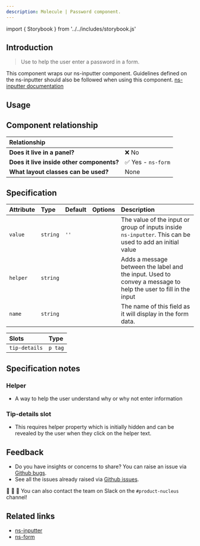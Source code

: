 ```yaml
---
description: Molecule | Password component.
---
```


import { Storybook } from '../../includes/storybook.js'

## Introduction

> Use to help the user enter a password in a form.

This component wraps our ns-inputter component. Guidelines defined on the ns-inputter should also be followed when using this component.
[ns-inputter documentation](components/ns-inputter.md)

## Usage

<Storybook story="form-components-ns-password--standard"></Storybook>

## Component relationship

|  **Relationship**  |  |
| :--- | :--- |
| **Does it live in a panel?** | ❌ No |
| **Does it live inside other components?** |  ✅ Yes -  `ns-form`|
| **What layout classes can be used?**  | None |

## Specification

| Attribute | Type | Default | Options | Description |
| :--- | :--- | :--- | :--- | :--- |
| `value`   | `string` | `''` |  | The value of the input or group of inputs inside `ns-inputter`. This can be used to add an initial value |
| `helper` | `string` |  |  | Adds a message between the label and the input. Used to convey a message to help the user to fill in the input |
| `name` | `string` |  |  | The name of this field as it will display in the form data. |

| Slots | Type |
| :--- | :--- |
| `tip-details` | `p tag` |

## Specification notes

### Helper

* A way to help the user understand why or why not enter information

### Tip-details slot

* This requires helper property which is initially hidden and can be revealed by the user when they click on the helper text.

## Feedback

* Do you have insights or concerns to share? You can raise an issue via [Github bugs](https://github.com/ConnectedHomes/nucleus/issues/new?assignees=&labels=Bug&template=a--bug-report.md&title=[bug]%20[ns-password]).
* See all the issues already raised via [Github issues](https://github.com/connectedHomes/nucleus/issues?utf8=%E2%9C%93&q=is%3Aopen+is%3Aissue+label%3ABug+[ns-password]).

💩 🎉 🦄 You can also contact the team on Slack on the `#product-nucleus` channel!

## Related links

* [ns-inputter](components/ns-inputter.md)
* [ns-form](components/ns-fieldset.md)
